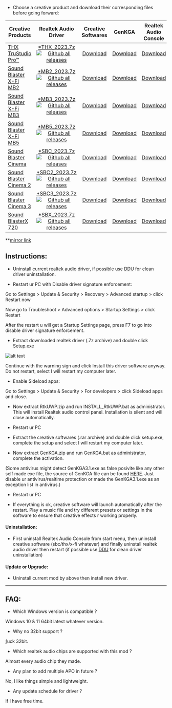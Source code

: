 - Choose a creative product and download their corresponding files before going forward:

| Creative Products | Realtek Audio Driver | Creative Softwares | GenKGA | Realtek Audio Console |
| --- | :---: | :---: | :---: | :---: |
| [THX TruStudio Pro™](https://sg.creative.com/corporate/pressroom?id=13184&id=13184) | [*THX_2023.7z ![Github all releases](https://img.shields.io/github/downloads/shibajee/realtek-uad-creative-legacy-mod/total.svg)](https://github.com/shibajee/realtek-uad-creative-legacy-mod/releases) | [Download](https://github.com/shibajee/realtek-uad-creative-legacy-mod/raw/master/Archives/Software/TAMB-GBS1D-4-LB.rar) | [Download](https://github.com/shibajee/realtek-uad-creative-legacy-mod/raw/master/Archives/GenKGA/GenKGA.zip) | [Download](https://github.com/shibajee/realtek-uad-creative-legacy-mod/raw/master/Archives/Software/RtkUWP.zip) |
| [Sound Blaster X-Fi MB2](https://www.creative.com/oem/products/software/x-fimb2.asp) | [*MB2_2023.7z ![Github all releases](https://img.shields.io/github/downloads/shibajee/realtek-uad-creative-legacy-mod/total.svg)](https://github.com/shibajee/realtek-uad-creative-legacy-mod/releases) | [Download](https://github.com/shibajee/realtek-uad-creative-legacy-mod/raw/master/Archives/Software/XFMB-AUS2D-1-LB.rar) | [Download](https://github.com/shibajee/realtek-uad-creative-legacy-mod/raw/master/Archives/GenKGA/GenKGA.zip) | [Download](https://github.com/shibajee/realtek-uad-creative-legacy-mod/raw/master/Archives/Software/RtkUWP.zip) |
| [Sound Blaster X-Fi MB3](https://www.creative.com/oem/products/software/x-fimb3.asp) | [*MB3_2023.7z ![Github all releases](https://img.shields.io/github/downloads/shibajee/realtek-uad-creative-legacy-mod/total.svg)](https://github.com/shibajee/realtek-uad-creative-legacy-mod/releases) | [Download](https://github.com/shibajee/realtek-uad-creative-legacy-mod/raw/master/Archives/Software/XMB3-OEM1D-4-11.rar) | [Download](https://github.com/shibajee/realtek-uad-creative-legacy-mod/raw/master/Archives/GenKGA/GenKGA.zip) | [Download](https://github.com/shibajee/realtek-uad-creative-legacy-mod/raw/master/Archives/Software/RtkUWP.zip) |
| [Sound Blaster X-Fi MB5](https://www.creative.com/oem/products/software/x-fimb5.asp) | [*MB5_2023.7z ![Github all releases](https://img.shields.io/github/downloads/shibajee/realtek-uad-creative-legacy-mod/total.svg)](https://github.com/shibajee/realtek-uad-creative-legacy-mod/releases) | [Download](https://github.com/shibajee/realtek-uad-creative-legacy-mod/raw/master/Archives/Software/XMB5-OEM1D-1-11.rar) | [Download](https://github.com/shibajee/realtek-uad-creative-legacy-mod/raw/master/Archives/GenKGA/GenKGA.zip) | [Download](https://github.com/shibajee/realtek-uad-creative-legacy-mod/raw/master/Archives/Software/RtkUWP.zip) | 
| [Sound Blaster Cinema](https://www.creative.com/oem/products/software/cinema.asp) | [*SBC_2023.7z ![Github all releases](https://img.shields.io/github/downloads/shibajee/realtek-uad-creative-legacy-mod/total.svg)](https://github.com/shibajee/realtek-uad-creative-legacy-mod/releases) | [Download](https://github.com/shibajee/realtek-uad-creative-legacy-mod/raw/master/Archives/Software/SBC-OEM1D-3-11.rar) | [Download](https://github.com/shibajee/realtek-uad-creative-legacy-mod/raw/master/Archives/GenKGA/GenKGA.zip) | [Download](https://github.com/shibajee/realtek-uad-creative-legacy-mod/raw/master/Archives/Software/RtkUWP.zip) |
| [Sound Blaster Cinema 2](https://www.creative.com/oem/products/software/cinema2.asp) | [*SBC2_2023.7z ![Github all releases](https://img.shields.io/github/downloads/shibajee/realtek-uad-creative-legacy-mod/total.svg)](https://github.com/shibajee/realtek-uad-creative-legacy-mod/releases) | [Download](https://github.com/shibajee/realtek-uad-creative-legacy-mod/raw/master/Archives/Software/SBC2-OEM1D-3-11.rar) | [Download](https://github.com/shibajee/realtek-uad-creative-legacy-mod/raw/master/Archives/GenKGA/GenKGA.zip) | [Download](https://github.com/shibajee/realtek-uad-creative-legacy-mod/raw/master/Archives/Software/RtkUWP.zip) |
| [Sound Blaster Cinema 3](https://www.creative.com/oem/products/software/cinema3.asp) | [*SBC3_2023.7z ![Github all releases](https://img.shields.io/github/downloads/shibajee/realtek-uad-creative-legacy-mod/total.svg)](https://github.com/shibajee/realtek-uad-creative-legacy-mod/releases) | [Download](https://github.com/shibajee/realtek-uad-creative-legacy-mod/raw/master/Archives/Software/SBC3-OEM1D-1-11.rar) | [Download](https://github.com/shibajee/realtek-uad-creative-legacy-mod/raw/master/Archives/GenKGA/GenKGA.zip) | [Download](https://github.com/shibajee/realtek-uad-creative-legacy-mod/raw/master/Archives/Software/RtkUWP.zip) |
| [Sound BlasterX 720](https://sg.creative.com/corporate/pressroom?id=13546) | [*SBX_2023.7z ![Github all releases](https://img.shields.io/github/downloads/shibajee/realtek-uad-creative-legacy-mod/total.svg)](https://github.com/shibajee/realtek-uad-creative-legacy-mod/releases) | [Download](https://mega.nz/file/Pc8BzRja#Wbtx4C3_gfK-NAFKy3a05ypFJZx6USBYNrXuzTs8F9c) | [Download](https://github.com/shibajee/realtek-uad-creative-legacy-mod/raw/master/Archives/GenKGA/GenKGA.zip) | [Download](https://github.com/shibajee/realtek-uad-creative-legacy-mod/raw/master/Archives/Software/RtkUWP.zip) |

**[mirror link](https://cloud.disroot.org/s/qJdSEiYnPMfA2KW)

## Instructions:
- Uninstall current realtek audio driver, if possible use [DDU](https://www.wagnardsoft.com/forums/viewtopic.php?f=5&t=2747) for clean driver uninstallation.

- Restart ur PC with Disable driver signature enforcement:

Go to Settings > Update & Security > Recovery > Advanced startup > click Restart now

Now go to Troubleshoot > Advanced options > Startup Settings > click Restart

After the restart u will get a Startup Settings page, press F7 to go into disable driver signature enforcement.

- Extract downloaded realtek driver (.7z archive) and double click Setup.exe

![alt text](https://i.postimg.cc/9QDrtMSq/Untitled-2.png)

Continue with the warning sign and click Install this driver software anyway. Do not restart, select I will restart my computer later.

- Enable Sideload apps:

Go to Settings > Update & Security > For developers > click Sideload apps and close.

- Now extract RtkUWP.zip and run INSTALL_RtkUWP.bat as administrator. This will install Realtek audio control panel. Installation is silent and will close automatically.

- Restart ur PC

- Extract the creative softwares (.rar archive) and double click setup.exe, complete the setup and select I will restart my computer later.

- Now extract GenKGA.zip and run GenKGA.bat as administrator, complete the activation.

(Some antivirus might detect GenKGA3.1.exe as false posivite like any other self made exe file, the source of GenKGA file can be found [HERE](https://pastebin.com/BHnvBYWD). Just disable ur antivirus/realtime protection or made the GenKGA3.1.exe as an exception list in antivirus.)

- Restart ur PC

- If everything is ok, creative software will launch automatically after the restart. Play a music file and try different presets or settings in the software to ensure that creative effects r working properly.

#### Uninstallation:

- First uninstall Realtek Audio Console from start menu, then uninstall creative software (sbc/thx/x-fi whatever) and finally uninstall 
realtek audio driver then restart (if possible use [DDU](https://www.wagnardsoft.com/forums/viewtopic.php?f=5&t=2747) for clean driver uninstallation)

#### Update or Upgrade:

- Uninstall current mod by above then install new driver.

-----



## FAQ:

- Which Windows version is compatible ?

Windows 10 & 11 64bit latest whatever version.

- Why no 32bit support ?

ƒuck 32bit.

- Which realtek audio chips are supported with this mod ?

Almost every audio chip they made.

- Any plan to add multiple APO in future ?

No, I like things simple and lightweight.

- Any update schedule for driver ?

If I have free time.
